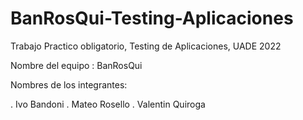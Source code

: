 # BanRosQui-Testing-Aplicaciones
Trabajo Practico obligatorio, Testing de Aplicaciones, UADE 2022

Nombre del equipo : BanRosQui

Nombres de los integrantes:
  
   . Ivo Bandoni
   . Mateo Rosello
   . Valentin Quiroga
